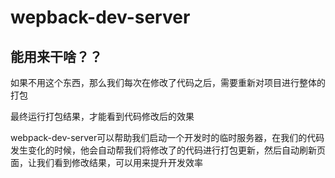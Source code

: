 # wepback-dev-server

## 能用来干啥？？

如果不用这个东西，那么我们每次在修改了代码之后，需要重新对项目进行整体的打包

最终运行打包结果，才能看到代码修改后的效果

webpack-dev-server可以帮助我们启动一个开发时的临时服务器，在我们的代码发生变化的时候，他会自动帮我们将修改了的代码进行打包更新，然后自动刷新页面，让我们看到修改结果，可以用来提升开发效率